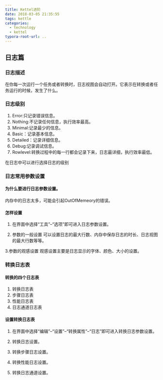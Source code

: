 ```yaml
---
title: Kettel进阶
date: 2018-03-05 21:35:55
tags: kettle
categories:
  - technology
  - kettel
typora-root-url: ..
---
```


## 日志篇

### 日志描述

在你每一次运行一个任务或者转换时，日志视图会自动打开。它表示在转换或者任务运行的时候，发生了什么。

<!--more-->
### 日志级别

1. Error:只记录错误信息。 
2. Nothing:不记录任何信息，执行效率最高。 
3. Minimal:记录最少的信息。 
4. Basic：记录基本信息。 
5. Detailed：记录详细信息。 
6. Debug:记录调试信息。 
7. Rowlevel:转换过程中的每一行都会记录下来，日志最详细，执行效率最低。

在日志中可以进行选择日志的级别

### ​日志常用参数设置

#### 为什么要进行日志参数设置。

内存中的日志太多，可能会引起OutOfMemeory的错误。

#### 怎样设置

1. 在界面中选择“工具”–“选项”即可进入日志参数设置。

2. 参数的一般设置 
可以设置日志的最大行数、内存中保存日志的时长、日志视图的最大行数等等。

3.参数的观感设置 
观感设置主要是日志显示的字体、颜色、大小的设置。

### 转换日志表

#### 转换的四个日志表

1. 转换日志表 
2. 步骤日志表 
3. 性能日志表 
4. 日志通道日志表

#### 设置转换日志表

1. 在界面中选择“编辑”–“设置”–“转换属性”–“日志”即可进入转换日志参数设置。

2. 转换日志设置。

3. 转换步骤日志设置。

4. 转换性能日志设置。

5. 转换日志通道设置。

